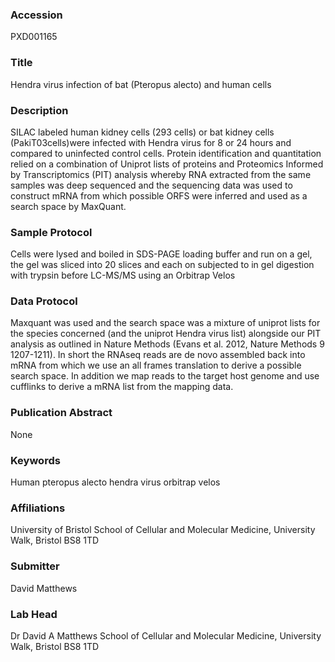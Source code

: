 ### Accession
PXD001165

### Title
Hendra virus infection of bat (Pteropus alecto) and human cells

### Description
SILAC labeled human kidney cells (293 cells) or bat kidney cells (PakiT03cells)were infected with Hendra virus for 8 or 24 hours and compared to uninfected control cells. Protein identification and quantitation relied on a combination of Uniprot lists of proteins and Proteomics Informed by Transcriptomics (PIT) analysis whereby RNA extracted from the same samples was deep sequenced and the sequencing data was used to construct mRNA from which possible ORFS were inferred and used as a search space by MaxQuant.

### Sample Protocol
Cells were lysed and boiled in SDS-PAGE loading buffer and run on a gel, the gel was sliced into 20 slices and each on subjected to in gel digestion with trypsin before LC-MS/MS using an Orbitrap Velos

### Data Protocol
Maxquant was used and the search space was a mixture of uniprot lists for the species concerned (and the uniprot Hendra virus list) alongside our PIT analysis as outlined in Nature Methods (Evans et al. 2012, Nature Methods 9 1207-1211). In short the RNAseq reads are de novo assembled back into mRNA from which we use an all frames translation to derive a possible search space. In addition we map reads to the target host genome and use cufflinks to derive a mRNA list from the mapping data.

### Publication Abstract
None

### Keywords
Human pteropus alecto hendra virus orbitrap velos

### Affiliations
University of Bristol
School of Cellular and Molecular Medicine, University Walk, Bristol  BS8 1TD

### Submitter
David Matthews

### Lab Head
Dr David A Matthews
School of Cellular and Molecular Medicine, University Walk, Bristol  BS8 1TD


